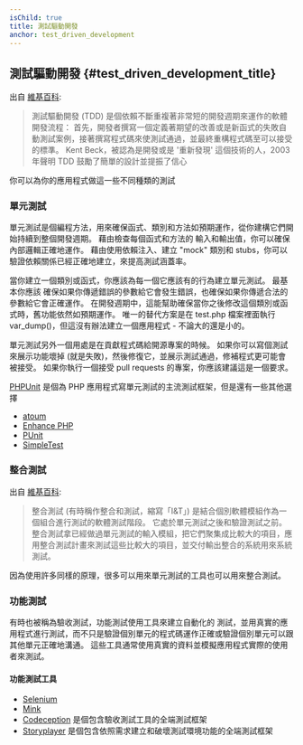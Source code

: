 ```yaml
---
isChild: true
title: 測試驅動開發
anchor: test_driven_development
---
```


## 測試驅動開發 {#test_driven_development_title}

出自 [維基百科](http://en.wikipedia.org/wiki/Test-driven_development):

> 測試驅動開發 (TDD) 是個依賴不斷重複著非常短的開發週期來運作的軟體開發流程： 首先，開發者撰寫一個定義著期望的改善或是新函式的失敗自動測試案例，接著撰寫程式碼來使測試通過，並最終重構程式碼至可以接受的標準。 Kent Beck，被認為是開發或是 '重新發現' 這個技術的人，2003 年聲明 TDD 鼓勵了簡單的設計並提振了信心

你可以為你的應用程式做這一些不同種類的測試

### 單元測試

單元測試是個編程方法，用來確保函式、類別和方法如預期運作，從你建構它們開始持續到整個開發週期。 藉由檢查每個函式和方法的
輸入和輸出值，你可以確保內部邏輯正確地運作。 藉由使用依賴注入、建立 "mock" 類別和 stubs，你可以驗證依賴關係已經正確地建立，來提高測試涵蓋率。

當你建立一個類別或函式，你應該為每一個它應該有的行為建立單元測試。 最基本你應該
確保如果你傳遞錯誤的參數給它會發生錯誤，也確保如果你傳遞合法的參數給它會正確運作。
在開發週期中，這能幫助確保當你之後修改這個類別或函式時，舊功能依然如預期運作。 唯一的替代方案是在 test.php 檔案裡面執行 var_dump()，但這沒有辦法建立一個應用程式 - 不論大的還是小的。

單元測試另外一個用處是在貢獻程式碼給開源專案的時候。 如果你可以寫個測試來展示功能壞掉 (就是失敗)，然後修復它，並展示測試通過，修補程式更可能會被接受。 如果你執行一個接受 pull requests 的專案，你應該建議這是一個要求。

[PHPUnit](http://phpunit.de) 是個為 PHP
應用程式寫單元測試的主流測試框架，但是還有一些其他選擇

* [atoum](https://github.com/atoum/atoum)
* [Enhance PHP](https://github.com/Enhance-PHP/Enhance-PHP)
* [PUnit](http://punit.smf.me.uk/)
* [SimpleTest](http://simpletest.org)


### 整合測試

出自 [維基百科](http://en.wikipedia.org/wiki/Integration_testing):

> 整合測試 (有時稱作整合和測試，縮寫「I&T」) 是結合個別軟體模組作為一個組合進行測試的軟體測試階段。 它處於單元測試之後和驗證測試之前。 整合測試拿已經做過單元測試的輸入模組，把它們聚集成比較大的項目，應用整合測試計畫來測試這些比較大的項目，並交付輸出整合的系統用來系統測試。

因為使用許多同樣的原理，很多可以用來單元測試的工具也可以用來整合測試。

### 功能測試

有時也被稱為驗收測試，功能測試使用工具來建立自動化的
測試，並用真實的應用程式進行測試，而不只是驗證個別單元的程式碼運作正確或驗證個別單元可以跟其他單元正確地溝通。 這些工具通常使用真實的資料並模擬應用程式實際的使用者來測試。

#### 功能測試工具

* [Selenium](http://seleniumhq.com)
* [Mink](http://mink.behat.org)
* [Codeception](http://codeception.com) 是個包含驗收測試工具的全端測試框架
* [Storyplayer](http://datasift.github.io/storyplayer) 是個包含依照需求建立和破壞測試環境功能的全端測試框架
